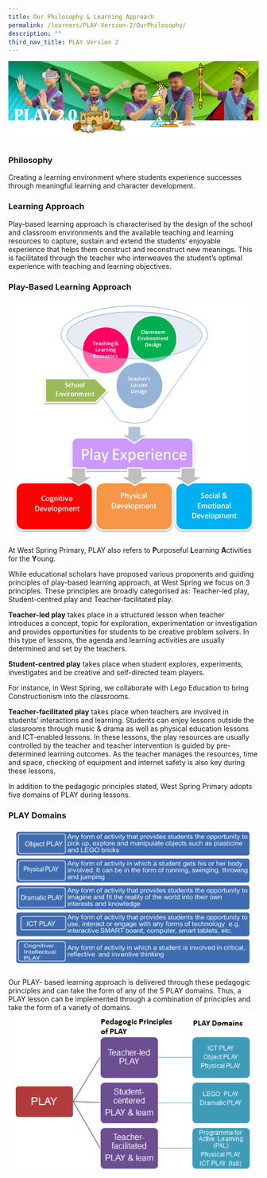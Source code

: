 ```yaml
---
title: Our Philosophy & Learning Approach
permalink: /learners/PLAY-Version-2/OurPhilosophy/
description: ""
third_nav_title: PLAY Version 2
---
```

![](/images/PLAYbanner.png)

### Philosophy

Creating a learning environment where students experience successes through meaningful learning and character development.

### Learning Approach

Play-based learning approach is characterised by the design of the school and classroom environments and the available teaching and learning resources to capture, sustain and extend the students’ enjoyable experience that helps them construct and reconstruct new meanings. This is facilitated through the teacher who interweaves the student’s optimal experience with teaching and learning objectives.

### Play-Based Learning Approach
![](/images/Play-based-Learning-Approach-11.png)

At West Spring Primary, PLAY also refers to **P**urposeful **L**earning **A**ctivities for the **Y**oung.

While educational scholars have proposed various proponents and guiding principles of play-based learning approach, at West Spring we focus on 3 principles. These principles are broadly categorised as: Teacher-led play, Student-centred play and Teacher-facilitated play.

**Teacher-led play** takes place in a structured lesson when teacher introduces a concept, topic for exploration, experimentation or investigation and provides opportunities for students to be creative problem solvers. In this type of lessons, the agenda and learning activities are usually determined and set by the teachers.

**Student-centred play** takes place when student explores, experiments, investigates and be creative and self-directed team players.

For instance, in West Spring, we collaborate with Lego Education to bring Constructionism into the classrooms.

**Teacher-facilitated play** takes place when teachers are involved in students’ interactions and learning. Students can enjoy lessons outside the classrooms through music & drama as well as physical education lessons and ICT-enabled lessons. In these lessons, the play resources are usually controlled by the teacher and teacher intervention is guided by pre-determined learning outcomes. As the teacher manages the resources, time and space, checking of equipment and internet safety is also key during these lessons.

In addition to the pedagogic principles stated, West Spring Primary adopts five domains of PLAY during lessons.

### PLAY Domains
![](/images/play-domains-e1458528389365.png)

Our PLAY- based learning approach is delivered through these pedagogic principles and can take the form of any of the 5 PLAY domains. Thus, a PLAY lesson can be implemented through a combination of principles and take the form of a variety of domains.
![](/images/PLAY-Learning-Approach.png)